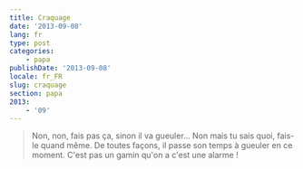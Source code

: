 ```yaml
---
title: Craquage
date: '2013-09-08'
lang: fr
type: post
categories:
    - papa
publishDate: '2013-09-08'
locale: fr_FR
slug: craquage
section: papa
2013:
    - '09'
---
```


> Non, non, fais pas ça, sinon il va gueuler... Non mais tu sais quoi, fais-le quand même. De toutes façons, il passe son temps à gueuler en ce moment. C'est pas un gamin qu'on a c'est une alarme !
